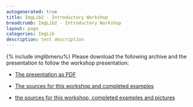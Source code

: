 ```yaml
---
autogenerated: true
title: ImgLib2 - Introductory Workshop
breadcrumb: ImgLib2 - Introductory Workshop
layout: page
categories: ImgLib
description: test description
---
```


{% include imglibmenu%}
 Please download the following archive and the presentation to follow the workshop presentation:

  - [The presentation as PDF](_File_ImgLib2_presentation.pdf "wikilink")

<!-- end list -->

  - [The sources for this workshop and completed examples](_File_ImgLib2_Introduction_src.zip "wikilink")

<!-- end list -->

  - [the sources for this workshop, completed examples and pictures](_File_ImgLib2_Introduction.zip "wikilink")


